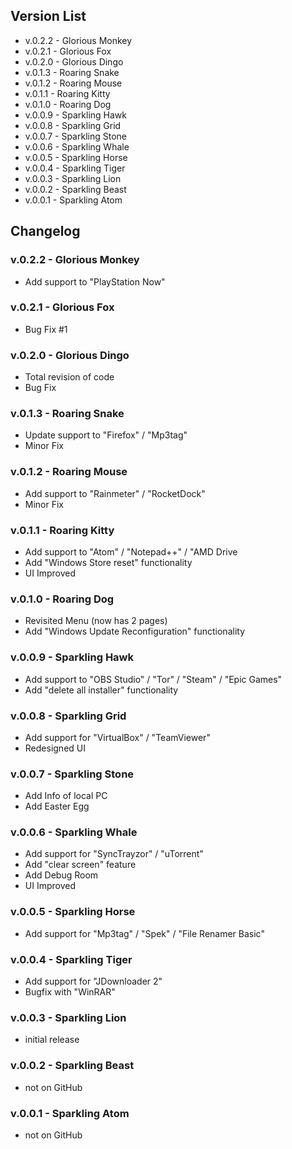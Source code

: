 ## Version List
 - v.0.2.2 - Glorious Monkey
 - v.0.2.1 - Glorious Fox
 - v.0.2.0 - Glorious Dingo
 - v.0.1.3 - Roaring Snake
 - v.0.1.2 - Roaring Mouse
 - v.0.1.1 - Roaring Kitty
 - v.0.1.0 - Roaring Dog
 - v.0.0.9 - Sparkling Hawk
 - v.0.0.8 - Sparkling Grid
 - v.0.0.7 - Sparkling Stone
 - v.0.0.6 - Sparkling Whale
 - v.0.0.5 - Sparkling Horse
 - v.0.0.4 - Sparkling Tiger
 - v.0.0.3 - Sparkling Lion
 - v.0.0.2 - Sparkling Beast
 - v.0.0.1 - Sparkling Atom

## Changelog
### v.0.2.2 - Glorious Monkey
+ Add support to "PlayStation Now"

### v.0.2.1 - Glorious Fox
+ Bug Fix #1

### v.0.2.0 - Glorious Dingo
+ Total revision of code
+ Bug Fix

### v.0.1.3 - Roaring Snake
+ Update support to "Firefox" / "Mp3tag"
+ Minor Fix

### v.0.1.2 - Roaring Mouse
+ Add support to "Rainmeter" / "RocketDock"
+ Minor Fix

### v.0.1.1 - Roaring Kitty
+ Add support to "Atom" / "Notepad++" / "AMD Drive
+ Add "Windows Store reset" functionality
+ UI Improved

### v.0.1.0 - Roaring Dog
+ Revisited Menu (now has 2 pages)
+ Add "Windows Update Reconfiguration" functionality

### v.0.0.9 - Sparkling Hawk
+ Add support to "OBS Studio" / "Tor" / "Steam" / "Epic Games"
+ Add "delete all installer" functionality

### v.0.0.8 - Sparkling Grid
+ Add support for "VirtualBox" / "TeamViewer"
+ Redesigned UI

### v.0.0.7 - Sparkling Stone
+ Add Info of local PC
+ Add Easter Egg

### v.0.0.6 - Sparkling Whale
+ Add support for "SyncTrayzor" / "uTorrent"
+ Add "clear screen" feature
+ Add Debug Room
+ UI Improved

### v.0.0.5 - Sparkling Horse
+ Add support for "Mp3tag" / "Spek" / "File Renamer Basic"

### v.0.0.4 - Sparkling Tiger
+ Add support for "JDownloader 2"
+ Bugfix with "WinRAR"

### v.0.0.3 - Sparkling Lion
+ initial release

### v.0.0.2 - Sparkling Beast
- not on GitHub

### v.0.0.1 - Sparkling Atom
- not on GitHub

